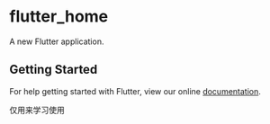 # flutter_home

A new Flutter application.

## Getting Started

For help getting started with Flutter, view our online
[documentation](https://flutter.io/).

仅用来学习使用